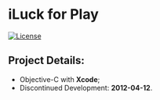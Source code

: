 # iLuck for Play
[![License](https://img.shields.io/github/license/rios0rios0/iLuck.svg)](https://github.com/rios0rios0/iLuck/blob/master/LICENSE)

## Project Details:
- Objective-C with __Xcode__;
- Discontinued Development: __2012-04-12__.
